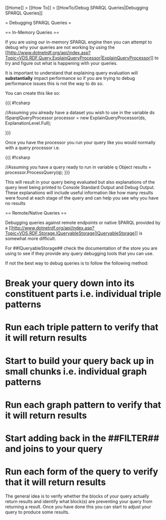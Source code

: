 [[Home]] > [[How To]] > [[HowTo/Debug SPARQL Queries|Debugging SPARQL Queries]]

= Debugging SPARQL Queries =

== In-Memory Queries ==

If you are using our in-memory SPARQL engine then you can attempt to debug why your queries are not working by using the [[http://www.dotnetrdf.org/api/index.asp?Topic=VDS.RDF.Query.ExplainQueryProcessor|ExplainQueryProcessor]] to try and figure out what is happening with your queries.

It is important to understand that explaining query evaluation will **substantially** impact performance so if you are trying to debug performance issues this is not the way to do so.

You can create this like so:

{{{
#!csharp

//Assuming you already have a dataset you wish to use in the variable ds
ISparqlQueryProcessor processor = new ExplainQueryProcessor(ds, ExplanationLevel.Full);

}}}

Once you have the processor you run your query like you would normally with a query processor i.e.

{{{
#!csharp

//Assuming you have a query ready to run in variable q
Object results = processor.ProcessQuery(q);
}}}

This will result in your query being evaluated but also explanations of the query level being printed to Console Standard Output and Debug Output.  These explanations will include useful information like how many results were found at each stage of the query and can help you see why you have no results

== Remote/Native Queries ==

Debugging queries against remote endpoints or native SPARQL provided by a [[http://www.dotnetrdf.org/api/index.asp?Topic=VDS.RDF.Storage.IQueryableStorage|IQueryableStorage]] is somewhat more difficult.

For ##IQueryableStorage## check the documentation of the store you are using to see if they provide any query debugging tools that you can use.

If not the best way to debug queries is to follow the following method:

# Break your query down into its constituent parts i.e. individual triple patterns
# Run each triple pattern to verify that it will return results
# Start to build your query back up in small chunks i.e. individual graph patterns
# Run each graph pattern to verify that it will return results
# Start adding back in the ##FILTER## and joins to your query
# Run each form of the query to verify that it will return results

The general idea is to verify whether the blocks of your query actually return results and identify what block(s) are preventing your query from returning a result.  Once you have done this you can start to adjust your query to produce some results.